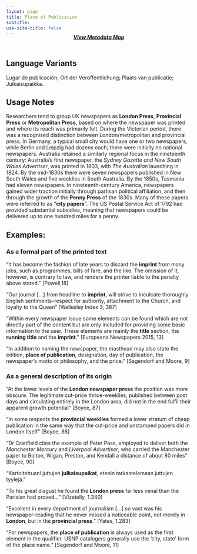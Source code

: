 ```yaml
---
layout: page
title: Place of Publication
subtitle:  
use-site-title: false
---
```


<h4 style="text-align:center;font-style:italic;margin-top:-20px;margin-bottom:50px;"><a href="../../maps/place-of-publication">View Metadata Map</a></h4>

## Language Variants

Lugar de publicación; Ort der Veröffentlichung; Plaats van publicatie;
Julkaisupaikka.

## Usage Notes

Researchers tend to group UK newspapers as **London Press**,
**Provincial Press** or **Metropolitan Press**, based on where the
newspaper was printed and where its reach was primarily felt. During the
Victorian period, there was a recognised distinction between
London/metropolitan and provincial press. In Germany, a typical small
city would have one or two newspapers, while Berlin and Leipzig had
dozens each; there were initially no national newspapers. Australia
retained a similarly regional focus in the nineteenth century:
Australia’s first newspaper, the *Sydney Gazette* *and New South Wales
Advertiser*, was printed in 1803, with *The Australian* launching in
1824. By the mid-1830s there were seven newspapers published in New
South Wales and five weeklies in South Australia. By the 1850s, Tasmania
had eleven newspapers. In nineteenth-century America, newspapers gained
wider traction initially through partisan political affiliation, and
then through the growth of the **Penny Press** of the 1830s. Many of
these papers were referred to as “**city papers**”. The US Postal
Service Act of 1792 had provided substantial subsidies, meaning that
newspapers could be delivered up to one hundred miles for a penny.

## Examples:

### As a formal part of the printed text

“It has become the fashion of late years to discard the **imprint**
    from many jobs, such as programmes, bills of fare, and the like. The
    omission of it, however, is contrary to law, and renders the printer
    liable to the penalty above stated.” \[Powell,18\]

“Our journal \[…\] from headline to **imprint**, will strive to
    inculcate thoroughly English sentiments–respect for authority,
    attachment to the Church, and loyalty to the Queen” \[Wellesley
    Index 3, 387\]

“Within every newspaper issue some elements can be found which are
    not directly part of the content but are only included for providing
    some basic information to the user. These elements are mainly the
    **title** section, the **running title** and the **imprint**.”
    \[Europeana Newspapers 2015, 13\]

“In addition to naming the newspaper, the masthead may also state
    the edition, **place of publication**, designation, day of
    publication, the newspaper’s motto or philosophy, and the price.”
    \[Sagendorf and Moore, 9\]

### As a general description of its origin

“At the lower levels of the **London newspaper press** the position
    was more obscure. The legitimate cut-price thrice-weeklies,
    published between post days and circulating entirely in the London
    area, did not in the end fulfil their apparent growth potential”
    \[Boyce, 87\]

“In some respects the **provincial weeklies** formed a lower stratum
    of cheap publication in the same way that the cut-price and
    unstamped papers did in London itself” \[Boyce, 88\]

“Dr Cranfield cites the example of Peter Pass, employed to deliver
    both the *Manchester Mercury* and *Liverpool Advertiser*, who
    carried the Manchester paper to Bolton, Wigan, Preston, and Kendall
    a distance of about 80 miles” \[Boyce, 90\]

“Kartoitettuani juttujen **julkaisupaikat**, etenin tarkastelemaan
    juttujen tyylejä.”

“To his great disgust he found the **London press** far less venal
    than the Parisian had proved…” \[Vizetelly, 1.340\]

“Excellent in every department of journalism \[…\] so vast was his
    newspaper-reading that he never missed a noticeable point, not
    merely in **London**, but in the **provincial press**.” \[Yates,
    1.283\]

“For newspapers, the **place of publication** is always used as the
    first element in the qualifier. USNP catalogers generally use the
    ‘city, state’ form of the place name.” \[Sagendorf and Moore, 11\]